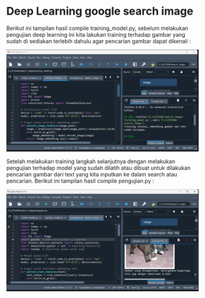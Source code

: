 # Deep Learning google search image
Berikut ini tampilan hasil compile training_model.py, sebelum melakukan pengujian deep learning ini kita lakukan training terhadap gambar yang sudah di sediakan terlebih dahulu agar pencarian gambar dapat dikenali :

![alt text](https://github.com/Wishnupmi/deeplearning_google_search_image/blob/main/training_model.png)

Setelah melakukan training langkah selanjutnya dengan melakukan pengujian terhadap model yang sudah dilatih atau dibuat untuk dilakukan pencarian gambar dari text yang kita inputkan ke dalam search atau pencarian. Berikut ini tampilan hasil compile pengujian.py :

![alt text](https://github.com/Wishnupmi/deeplearning_google_search_image/blob/main/pengujian.png)

